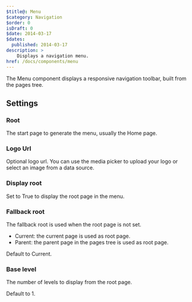 ```yaml
---
$title@: Menu
$category: Navigation
$order: 0
isDraft: 0
$date: 2014-03-17
$dates:
  published: 2014-03-17
description: >
    Displays a navigation menu.
href: /docs/components/menu
---
```

<p>The Menu component displays a responsive navigation toolbar, built from the pages tree.</p>
<amp-img width=496 height=396 src="/static/img/components/menu.png" layout="fixed"></amp-img>
<h2 class="mt4 mb4">Settings</h2>
<h3 class="mb3 mt3">Root</h3>
The start page to generate the menu, usually the Home page.
<h3 class="mb3 mt3">Logo Url</h3>
Optional logo url.  
You can use the media picker to upload your logo or select an image from a data source.
<h3 class="mb3 mt3">Display root</h3>
Set to True to display the root page in the menu.
<h3 class="mb3 mt3">Fallback root</h3>
The fallback root is used when the root page is not set.

- Current: the current page is used as root page.
- Parent: the parent page in the pages tree is used as root page.

Default to Current.

<h3 class="mb3 mt3">Base level</h3>
The number of levels to display from the root page.

Default to 1.
